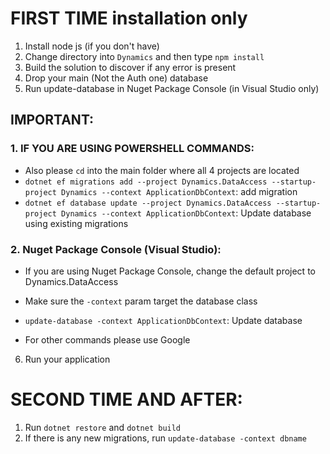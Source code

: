# FIRST TIME installation only
1. Install node js (if you don't have)
2. Change directory into `Dynamics` and then type `npm install`
3. Build the solution to discover if any error is present
4. Drop your main (Not the Auth one) database
5. Run update-database in Nuget Package Console (in Visual Studio only)
## IMPORTANT:
### 1. IF YOU ARE USING POWERSHELL COMMANDS:
- Also please `cd` into the main folder where all 4 projects are located
- `dotnet ef migrations add --project Dynamics.DataAccess --startup-project Dynamics --context ApplicationDbContext`: add migration
- `dotnet ef database update --project Dynamics.DataAccess --startup-project Dynamics --context ApplicationDbContext`: Update database using existing migrations
### 2. Nuget Package Console (Visual Studio):
- If you are using Nuget Package Console, change the default project to Dynamics.DataAccess
- Make sure the `-context` param target the database class
- `update-database -context ApplicationDbContext`: Update database

- For other commands please use Google

6. Run your application
# SECOND TIME AND AFTER:
1. Run `dotnet restore` and `dotnet build`
2. If there is any new migrations, run `update-database -context dbname`

